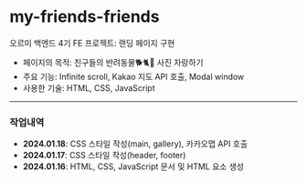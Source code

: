# my-friends-friends
오르미 백엔드 4기 FE 프로젝트: 랜딩 페이지 구현  

+ 페이지의 목적: 친구들의 반려동물🐕🐈🦎 사진 자랑하기
+ 주요 기능: Infinite scroll, Kakao 지도 API 호출, Modal window
+ 사용한 기술: HTML, CSS, JavaScript
  
---
  
### 작업내역
+ **2024.01.18**: CSS 스타일 작성(main, gallery), 카카오맵 API 호출
+ **2024.01.17**: CSS 스타일 작성(header, footer)
+ **2024.01.16**: HTML, CSS, JavaScript 문서 및 HTML 요소 생성
